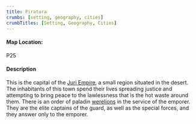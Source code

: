 ```yaml
---
title: Piratura
crumbs: [setting, geography, cities]
crumbTitles: [Setting, Geography, Cities]
---
```


<h4>Map Location:</h4>
P25
<h4>Description</h4>
This is the capital of the <a href="{{ site.url }}/setting-info/geography/regions/juri-empire/">Juri Empire</a>, a small region situated in the desert. The inhabitants of this town spend their lives spreading justice and attempting to bring peace to the lawlessness that is the hot waste around them.
There is an order of paladin <a href="{{ site.url }}/monsters/list/werelion/">werelions</a> in the service of the emporer. They are the elite captains of the guard, as well as the special forces, and they answer only to the emporer.
